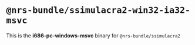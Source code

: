 # `@nrs-bundle/ssimulacra2-win32-ia32-msvc`

This is the **i686-pc-windows-msvc** binary for `@nrs-bundle/ssimulacra2`
